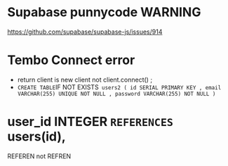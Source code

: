 # Supabase punnycode WARNING 
https://github.com/supabase/supabase-js/issues/914

# Tembo Connect error
- return client is new client not client.connect() ;
- `
CREATE TABLE `IF NOT EXISTS` users2 (
    id SERIAL PRIMARY KEY ,
    email VARCHAR(255) UNIQUE NOT NULL ,
    password VARCHAR(255) NOT NULL
)`

#     user_id INTEGER `REFERENCES` users(id),
REFEREN not REFREN